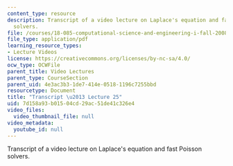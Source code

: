 ```yaml
---
content_type: resource
description: Transcript of a video lecture on Laplace's equation and fast Poisson
  solvers.
file: /courses/18-085-computational-science-and-engineering-i-fall-2008/7d158a93b01504cd29ac51de41c326e4_18-085F08-L25.pdf
file_type: application/pdf
learning_resource_types:
- Lecture Videos
license: https://creativecommons.org/licenses/by-nc-sa/4.0/
ocw_type: OCWFile
parent_title: Video Lectures
parent_type: CourseSection
parent_uid: 4e3ac3b3-1de7-414e-0518-1196c7255bbd
resourcetype: Document
title: "Transcript \u2013 Lecture 25"
uid: 7d158a93-b015-04cd-29ac-51de41c326e4
video_files:
  video_thumbnail_file: null
video_metadata:
  youtube_id: null
---
```

Transcript of a video lecture on Laplace's equation and fast Poisson solvers.